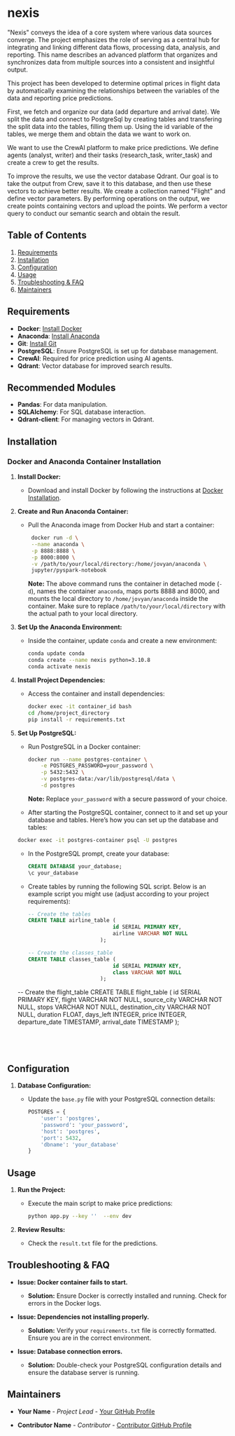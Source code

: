 # nexis

"Nexis" conveys the idea of a core system where various data sources converge. The project emphasizes the role of serving as a central hub for integrating and linking different data flows, processing data, analysis, and reporting. This name describes an advanced platform that organizes and synchronizes data from multiple sources into a consistent and insightful output.

This project has been developed to determine optimal prices in flight data by automatically examining the relationships between the variables of the data and reporting price predictions.

First, we fetch and organize our data (add departure and arrival date). We split the data and connect to PostgreSql by creating tables and transfering the split data into the tables, filling them up. Using the id variable of the tables, we merge them and obtain the data we want to work on.

We want to use the CrewAI platform to make price predictions. We define agents (analyst, writer) and their tasks (research_task, writer_task) and create a crew to get the results.

To improve the results, we use the vector database Qdrant. Our goal is to take the output from Crew, save it to this database, and then use these vectors to achieve better results. We create a collection named "Flight" and define vector parameters. By performing operations on the output, we create points containing vectors and upload the points. We perform a vector query to conduct our semantic search and obtain the result.


## Table of Contents

1. [Requirements](#requirements)
2. [Installation](#installation)
3. [Configuration](#configuration)
4. [Usage](#usage)
5. [Troubleshooting & FAQ](#troubleshooting--faq)
6. [Maintainers](#maintainers)

## Requirements

- **Docker**: [Install Docker](https://docs.docker.com/get-docker/)
- **Anaconda**: [Install Anaconda](https://docs.anaconda.com/anaconda/install/)
- **Git**: [Install Git](https://git-scm.com/book/en/v2/Getting-Started-Installing-Git)
- **PostgreSQL**: Ensure PostgreSQL is set up for database management.
- **CrewAI**: Required for price prediction using AI agents.
- **Qdrant**: Vector database for improved search results.

## Recommended Modules

- **Pandas**: For data manipulation.
- **SQLAlchemy**: For SQL database interaction.
- **Qdrant-client**: For managing vectors in Qdrant.

## Installation

### Docker and Anaconda Container Installation

1. **Install Docker:**
   - Download and install Docker by following the instructions at [Docker Installation](https://docs.docker.com/get-docker/).

2. **Create and Run Anaconda Container:**
   - Pull the Anaconda image from Docker Hub and start a container:

       ```bash
        docker run -d \
        --name anaconda \
        -p 8888:8888 \
        -p 8000:8000 \
        -v /path/to/your/local/directory:/home/jovyan/anaconda \
        jupyter/pyspark-notebook
     ```

     **Note:** The above command runs the container in detached mode (`-d`), names the container `anaconda`, maps ports 8888 and 8000, and mounts the local directory to `/home/jovyan/anaconda` inside the container. Make sure to replace `/path/to/your/local/directory` with the actual path to your local directory.


3. **Set Up the Anaconda Environment:**
   - Inside the container, update `conda` and create a new environment:

     ```bash
     conda update conda
     conda create --name nexis python=3.10.8
     conda activate nexis
     ```

4. **Install Project Dependencies:**
   - Access the container and install dependencies:

     ```bash
     docker exec -it container_id bash
     cd /home/project_directory
     pip install -r requirements.txt
     ```

5. **Set Up PostgreSQL:**
   - Run PostgreSQL in a Docker container:

     ```bash
     docker run --name postgres-container \
         -e POSTGRES_PASSWORD=your_password \
         -p 5432:5432 \
         -v postgres-data:/var/lib/postgresql/data \
         -d postgres
     ```

     **Note:** Replace `your_password` with a secure password of your choice.

    - After starting the PostgreSQL container, connect to it and set up your database and tables. Here’s how you can set up the database and tables:

     ```bash
     docker exec -it postgres-container psql -U postgres
     ```

   - In the PostgreSQL prompt, create your database:

     ```sql
     CREATE DATABASE your_database;
     \c your_database
     ```

   - Create tables by running the following SQL script. Below is an example script you might use (adjust according to your project requirements):

     ```sql
     -- Create the tables
     CREATE TABLE airline_table (
                                id SERIAL PRIMARY KEY,
                                airline VARCHAR NOT NULL
                            );

     -- Create the classes_table
     CREATE TABLE classes_table (
                                id SERIAL PRIMARY KEY,
                                class VARCHAR NOT NULL
                            );

    -- Create the flight_table
     CREATE TABLE flight_table (
                                id SERIAL PRIMARY KEY,
                                flight VARCHAR NOT NULL,
                                source_city VARCHAR NOT NULL,
                                stops VARCHAR NOT NULL,
                                destination_city VARCHAR NOT NULL,
                                duration FLOAT,
                                days_left INTEGER,
                                price INTEGER,
                                departure_date TIMESTAMP,
                                arrival_date TIMESTAMP
                            );
                            
    ```




## Configuration

1. **Database Configuration:**
   - Update the `base.py` file with your PostgreSQL connection details:

     ```python
     POSTGRES = {
         'user': 'postgres',
         'password': 'your_password',
         'host': 'postgres',
         'port': 5432,
         'dbname': 'your_database'
     }
     ```
     
## Usage

1. **Run the Project:**
   - Execute the main script to make price predictions:

     ```bash
     python app.py --key ''  --env dev
     ```

2. **Review Results:**
   - Check the `result.txt` file for the predictions.

## Troubleshooting & FAQ

- **Issue: Docker container fails to start.**
  - **Solution:** Ensure Docker is correctly installed and running. Check for errors in the Docker logs.

- **Issue: Dependencies not installing properly.**
  - **Solution:** Verify your `requirements.txt` file is correctly formatted. Ensure you are in the correct environment.

- **Issue: Database connection errors.**
  - **Solution:** Double-check your PostgreSQL configuration details and ensure the database server is running.

## Maintainers

- **Your Name** - *Project Lead* - [Your GitHub Profile](https://github.com/YourGitHubProfile)

- **Contributor Name** - *Contributor* - [Contributor GitHub Profile](https://github.com/ContributorGitHubProfile)

